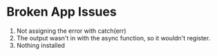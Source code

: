 # Broken App Issues

1. Not assigning the error with catch(err)
2. The output wasn't in with the async function, so it wouldn't register.
3. Nothing installed
